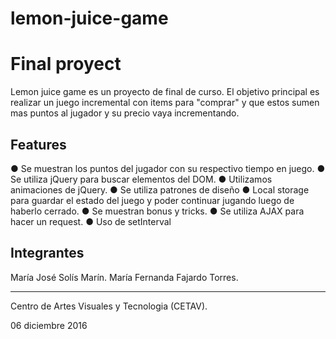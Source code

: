# lemon-juice-game
Final proyect
========

Lemon juice game es un proyecto de final de curso. 
El objetivo principal es realizar un juego incremental con items para "comprar" y 
que estos sumen mas puntos al jugador y su precio vaya incrementando.

Features
--------

● Se muestran los puntos del jugador con su respectivo tiempo en juego.
● Se utiliza jQuery para buscar elementos del DOM.
● Utilizamos animaciones de jQuery.
● Se utiliza patrones de diseño
● Local storage para guardar el estado del juego y poder continuar
jugando luego de haberlo cerrado.
● Se muestran bonus y tricks.
● Se utiliza AJAX para hacer un request.
● Uso de setInterval


Integrantes
-------
María José Solís Marín.
María Fernanda Fajardo Torres.

-------
Centro de Artes Visuales y Tecnologia (CETAV).

06 diciembre 2016
